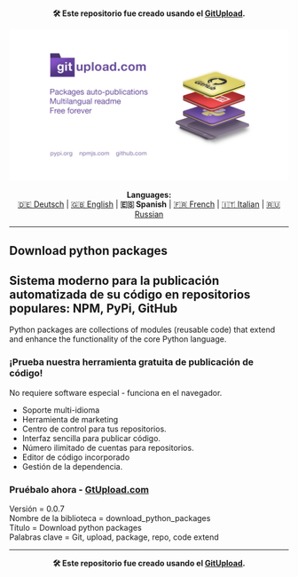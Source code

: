 <p align="center"><b>🛠️ Este repositorio fue creado usando el <a href="https://gitupload.com">GitUpload</a>.</b></p>
<p align="center"><a href="https://gitupload.com"><img src="https://github.com/markolofsen/download_python_packages//blob/master/.banners/banner_es.jpg?raw=1" /></a></p>
<p align="center"><b>Languages:</b><br /><a href="https://github.com/markolofsen/download_python_packages/blob/master/README_de.md">🇩🇪 Deutsch</a> | <a href="https://github.com/markolofsen/download_python_packages/blob/master/README.md">🇬🇧 English</a> | <b>🇪🇸 Spanish</b> | <a href="https://github.com/markolofsen/download_python_packages/blob/master/README_fr.md">🇫🇷 French</a> | <a href="https://github.com/markolofsen/download_python_packages/blob/master/README_it.md">🇮🇹 Italian</a> | <a href="https://github.com/markolofsen/download_python_packages/blob/master/README_ru.md">🇷🇺 Russian</a></p>

---

## Download python packages
## Sistema moderno para la publicación automatizada de su código en repositorios populares: NPM, PyPi, GitHub

Python packages are collections of modules (reusable code) that extend and enhance the functionality of the core Python language.

### ¡Prueba nuestra herramienta gratuita de publicación de código!

No requiere software especial - funciona en el navegador.

* Soporte multi-idioma
* Herramienta de marketing
* Centro de control para tus repositorios.
* Interfaz sencilla para publicar código.
* Número ilimitado de cuentas para repositorios.
* Editor de código incorporado
* Gestión de la dependencia.

### Pruébalo ahora - <a href="https://gitupload.com">GtUpload.com</a>

Versión = 0.0.7 <br />
Nombre de la biblioteca = download_python_packages <br />
Título = Download python packages <br />
Palabras clave = Git,  upload,  package,  repo, code extend <br />

---

<p align="center"><b>🛠️ Este repositorio fue creado usando el <a href="https://gitupload.com">GitUpload</a>.</b></p>